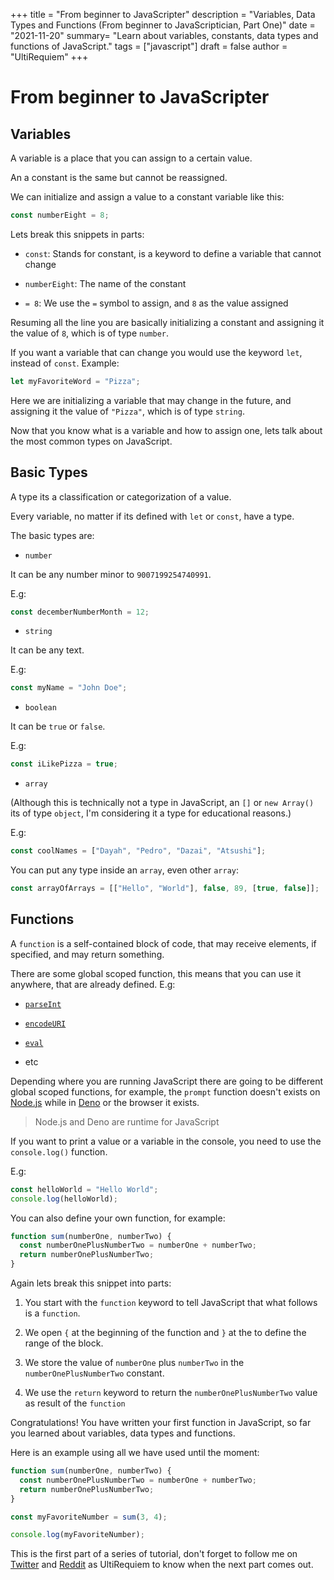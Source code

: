 +++
title = "From beginner to JavaScripter"
description = "Variables, Data Types and Functions (From beginner to JavaScriptician, Part One)"
date = "2021-11-20"
summary= "Learn about variables, constants, data types and functions of JavaScript."
tags = ["javascript"]
draft = false
author = "UltiRequiem"
+++

# From beginner to JavaScripter

## Variables

A variable is a place that you can assign to a certain value.

An a constant is the same but cannot be reassigned.

We can initialize and assign a value to a constant variable like this:

```javascript
const numberEight = 8;
```

Lets break this snippets in parts:

- `const`: Stands for constant, is a keyword to define a variable that cannot change

- `numberEight`: The name of the constant

- `= 8`: We use the `=` symbol to assign, and `8` as the value assigned

Resuming all the line you are basically initializing a constant
and assigning it the value of `8`, which is of type `number`.

If you want a variable that can change you would
use the keyword `let`, instead of `const`. Example:

```javascript
let myFavoriteWord = "Pizza";
```

Here we are initializing a variable that may change in the future,
and assigning it the value of `"Pizza"`, which is of type `string`.

Now that you know what is a variable and how to assign one,
lets talk about the most common types on JavaScript.

## Basic Types

A type its a classification or categorization of a value.

Every variable, no matter if its defined with `let` or `const`, have a type.

The basic types are:

- `number`

It can be any number minor to `9007199254740991`.

E.g:

```javascript
const decemberNumberMonth = 12;
```

- `string`

It can be any text.

E.g:

```javascript
const myName = "John Doe";
```

- `boolean`

It can be `true` or `false`.

E.g:

```javascript
const iLikePizza = true;
```

- `array`

(Although this is technically not a type in JavaScript, an `[]` or `new Array()`
its of type `object`, I'm considering it a type for educational reasons.)

E.g:

```javascript
const coolNames = ["Dayah", "Pedro", "Dazai", "Atsushi"];
```

You can put any type inside an `array`, even other `array`:

```javascript
const arrayOfArrays = [["Hello", "World"], false, 89, [true, false]];
```

## Functions

A `function` is a self-contained block of code, that may receive elements, if specified,
and may return something.

There are some global scoped function, this means that you can use it anywhere,
that are already defined. E.g:

- [`parseInt`](https://developer.mozilla.org/en-US/docs/Web/JavaScript/Reference/Global_Objects/parseInt)

- [`encodeURI`](https://developer.mozilla.org/en-US/docs/Web/JavaScript/Reference/Global_Objects/encodeURI)

- [`eval`](https://developer.mozilla.org/en-US/docs/Web/JavaScript/Reference/Global_Objects/eval)

- etc

Depending where you are running JavaScript there are going to be
different global scoped functions, for example, the `prompt` function
doesn't exists on [Node.js](https://nodejs.org) while in [Deno](https://deno.land)
or the browser it exists.

> Node.js and Deno are runtime for JavaScript

If you want to print a value or a variable in the console, you need to use
the `console.log()` function.

E.g:

```javascript
const helloWorld = "Hello World";
console.log(helloWorld);
```

You can also define your own function, for example:

```javascript
function sum(numberOne, numberTwo) {
  const numberOnePlusNumberTwo = numberOne + numberTwo;
  return numberOnePlusNumberTwo;
}
```

Again lets break this snippet into parts:

1. You start with the `function` keyword to tell JavaScript
   that what follows is a `function`.

2. We open `{` at the beginning of the function and `}` at the to
   define the range of the block.

3. We store the value of `numberOne` plus `numberTwo` in
   the `numberOnePlusNumberTwo` constant.

4. We use the `return` keyword to return the `numberOnePlusNumberTwo` value
   as result of the `function`

Congratulations! You have written your first function in JavaScript, so far you
learned about variables, data types and functions.

Here is an example using all we have used until the moment:

```javascript
function sum(numberOne, numberTwo) {
  const numberOnePlusNumberTwo = numberOne + numberTwo;
  return numberOnePlusNumberTwo;
}

const myFavoriteNumber = sum(3, 4);

console.log(myFavoriteNumber);
```

This is the first part of a series of tutorial, don't forget to follow me
on [Twitter](https://twitter.com/UltiRequiem) and
[Reddit](https://www.reddit.com/u/UltiRequiem) as UltiRequiem to know
when the next part comes out.
